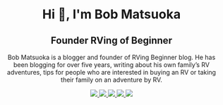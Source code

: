 <h1 align="center">Hi 👋, I'm Bob Matsuoka</h1>
<h2 align="center">Founder RVing of Beginner</h2>
<p align="center">Bob Matsuoka is a blogger and founder of RVing Beginner blog. He has been blogging for over five years, writing about his own family’s RV adventures, tips for people who are interested in buying an RV or taking their family on an adventure by RV.</p>
<p align="center">
  <a href="https://www.facebook.com/bobmatsuoka.nyc" alt="facebook" target="_blank">
    <img src="https://static.xx.fbcdn.net/rsrc.php/yD/r/d4ZIVX-5C-b.ico">
  </a>
  <a href="https://twitter.com/bobmatsuokanyc" alt="twitter" target="_blank">
    <img src="https://abs.twimg.com/favicons/twitter.2.ico">
  </a> 
  <a href="https://www.linkedin.com/in/bobmatsuoka" alt="linkedin" target="_blank">
    <img src="https://static-exp1.licdn.com/sc/h/8s162nmbcnfkg7a0k8nq9wwqo">
  </a>
  <a href="https://www.instagram.com/bobmatsuoka.nyc/" alt="instagram" target="_blank">
    <img src="https://static.cdninstagram.com/rsrc.php/yv/r/BTPhT6yIYfq.ico">
  </a>
  <a href="https://www.youtube.com/channel/UCtD_JxfUQs0IcL7lzmaYCqQ" alt="youtube" target="_blank">
    <img src="https://www.youtube.com/s/desktop/83093386/img/favicon_32x32.png">
  </a>
</p>
